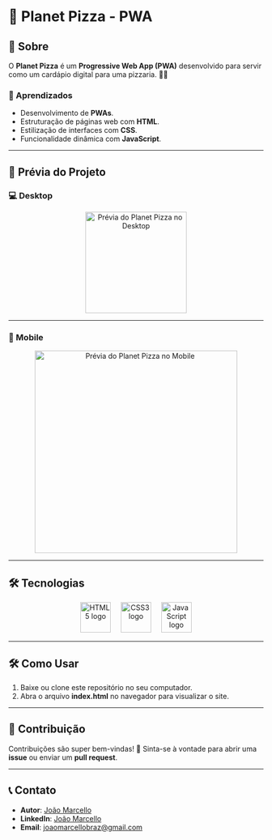 # 🍕 Planet Pizza - PWA

## 📖 Sobre

O **Planet Pizza** é um **Progressive Web App (PWA)** desenvolvido para servir como um cardápio digital para uma pizzaria. 🍕🔥

### 🚀 Aprendizados
- Desenvolvimento de **PWAs**.
- Estruturação de páginas web com **HTML**.
- Estilização de interfaces com **CSS**.
- Funcionalidade dinâmica com **JavaScript**.

---

## 🌟 Prévia do Projeto

### 💻 Desktop
<div align="center">
  <img height="200" src="https://github.com/Joaomarcellodev/Planet-Pizza/blob/main/git/desktop.png?raw=true" alt="Prévia do Planet Pizza no Desktop" />
</div>

---

### 📱 Mobile
<div align="center">
  <img height="400" src="https://github.com/Joaomarcellodev/Planet-Pizza/blob/main/git/mobile.png?raw=true" alt="Prévia do Planet Pizza no Mobile" />
</div>

---

## 🛠️ Tecnologias
<div align="center">
  <img src="https://cdn.jsdelivr.net/gh/devicons/devicon/icons/html5/html5-original.svg" height="60" alt="HTML5 logo" />
  <img width="12" />
  <img src="https://cdn.jsdelivr.net/gh/devicons/devicon/icons/css3/css3-original.svg" height="60" alt="CSS3 logo" />
  <img width="12" />
  <img src="https://cdn.jsdelivr.net/gh/devicons/devicon/icons/javascript/javascript-original.svg" height="60" alt="JavaScript logo" />
</div>

---

## 🛠️ Como Usar

1. Baixe ou clone este repositório no seu computador.
2. Abra o arquivo **index.html** no navegador para visualizar o site.

---

## 🌟 Contribuição

Contribuições são super bem-vindas! 🚀
Sinta-se à vontade para abrir uma **issue** ou enviar um **pull request**.

---

## 📞 Contato

- **Autor**: [João Marcello](https://github.com/Joaomarcellodev)  
- **LinkedIn**: [João Marcello](https://www.linkedin.com/in/joaomarcellodev/)  
- **Email**: joaomarcellobraz@gmail.com
